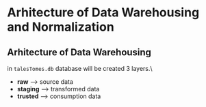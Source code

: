 # Arhitecture of Data Warehousing and Normalization

## Arhitecture of Data Warehousing
in `talesTomes.db` database will be created 3 layers.\
- **raw** --> source data
- **staging** --> transformed data
- **trusted** --> consumption data
